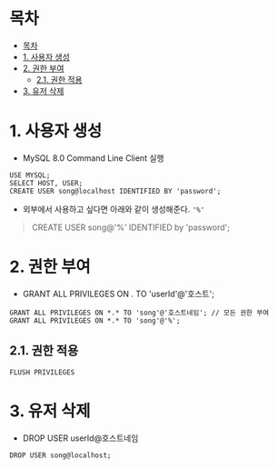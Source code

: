 # 목차
- [목차](#목차)
- [1. 사용자 생성](#1-사용자-생성)
- [2. 권한 부여](#2-권한-부여)
  - [2.1. 권한 적용](#21-권한-적용)
- [3. 유저 삭제](#3-유저-삭제)


# 1. 사용자 생성

- MySQL 8.0 Command Line Client 실행
```
USE MYSQL;
SELECT HOST, USER;
CREATE USER song@localhost IDENTIFIED BY 'password';
```
- 외부에서 사용하고 싶다면 아래와 같이 생성해준다. `'%'`
> CREATE USER song@'%' IDENTIFIED by 'password'; 

# 2. 권한 부여
- GRANT ALL PRIVILEGES ON *.* TO 'userId'@'호스트'; 
```
GRANT ALL PRIVILEGES ON *.* TO 'song'@'호스트네임'; // 모든 권한 부여
GRANT ALL PRIVILEGES ON *.* TO 'song'@'%';
```

## 2.1. 권한 적용
```
FLUSH PRIVILEGES
```

# 3. 유저 삭제
- DROP USER userId@호스트네임
```
DROP USER song@localhost;
```

